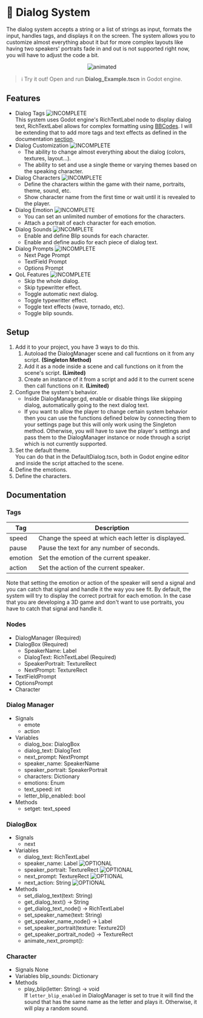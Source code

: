 # 💬 Dialog System
The dialog system accepts a string or a list of strings as input, formats the input, handles tags,
and displays it on the screen. The system allows you to customize almost everything about it but for
more complex layouts like having two speakers' portraits fade in and out is not supported right now,
you will have to adjust the code a bit.

<p align="center">
  <img src="[demo.gif](https://github.com/noufbmdev/Godot-Systems/assets/53019688/65aaa642-633b-4093-8f6b-24bd7729287a)" alt="animated" />
</p>

> ℹ️ Try it out!
> Open and run **Dialog_Example.tscn** in Godot engine.

## Features
- Dialog Tags ![INCOMPLETE](https://img.shields.io/badge/Incomplete-orange)
<br/>This system uses Godot engine's RichTextLabel node to display dialog text, RichTextLabel allows for
complex formatting using [BBCodes](https://docs.godotengine.org/en/stable/tutorials/ui/bbcode_in_richtextlabel.html).
I will be extending that to add more tags and text effects as defined in the documentation [section](#tags).
- Dialog Customization ![INCOMPLETE](https://img.shields.io/badge/Incomplete-orange)
	- The ability to change almost everything about the dialog (colors, textures, layout...).
	- The ability to set and use a single theme or varying themes based on the speaking character.
- Dialog Characters ![INCOMPLETE](https://img.shields.io/badge/Incomplete-orange)
	- Define the characters within the game with their name, portraits, theme, sound, etc.
	- Show character name from the first time or wait until it is revealed to the player.
- Dialog Emotion ![INCOMPLETE](https://img.shields.io/badge/Incomplete-orange)
	- You can set an unlimited number of emotions for the characters.
	- Attach a portrait of each character for each emotion.
- Dialog Sounds ![INCOMPLETE](https://img.shields.io/badge/Incomplete-orange)
	- Enable and define Blip sounds for each character.
	- Enable and define audio for each piece of dialog text.
- Dialog Prompts ![INCOMPLETE](https://img.shields.io/badge/Incomplete-orange)
	- Next Page Prompt
	- TextField Prompt
	- Options Prompt
- QoL Features ![INCOMPLETE](https://img.shields.io/badge/Incomplete-orange)
	- Skip the whole dialog.
	- Skip typewritter effect.
	- Toggle automatic next dialog.
	- Toggle typewritter effect.
	- Toggle text effects (wave, tornado, etc).
	- Toggle blip sounds.

## Setup
1. Add it to your project, you have 3 ways to do this.
	1. Autoload the DialogManager scene and call fucntions on it from any script. **(Singleton Method)**
	2. Add it as a node inside a scene and call functions on it from the scene's script. **(Limited)**
	3. Create an instance of it from a script and add it to the current scene then call functions on it. **(Limited)**
2. Configure the system's behavior.
	- Inside DialogManager.gd, enable or disable things like skipping dialog, automatically going
	to the next dialog text.
	- If you want to allow the player to change certain system behavior then you can use the functions
	defined below by connecting them to your settings page but this will only work using the Singleton method.
	Otherwise, you will have to save the player's settings and pass them to the DialogManager instance or node
	through a script which is not currently supported.
3. Set the default theme.
<br/>You can do that in the DefaultDialog.tscn, both in Godot engine editor and inside the script
attached to the scene.
4. Define the emotions.
5. Define the characters.

## Documentation
### Tags
| Tag     | Description                                         |
|---------|-----------------------------------------------------|
| speed   | Change the speed at which each letter is displayed. |
| pause   | Pause the text for any number of seconds.           |
| emotion | Set the emotion of the current speaker.             |
| action  | Set the action of the current speaker.              |

Note that setting the emotion or action of the speaker will send a signal and you can catch that
signal and handle it the way you see fit. By default, the system will try to display the correct
portrait for each emotion. In the case that you are developing a 3D game and don't want to use
portraits, you have to catch that signal and handle it.

### Nodes
- DialogManager (Required)
- DialogBox (Required)
	- SpeakerName: Label
	- DialogText: RichTextLabel (Required)
	- SpeakerPortrait: TextureRect
	- NextPrompt: TextureRect
- TextFieldPrompt
- OptionsPrompt
- Character

### Dialog Manager
- Signals
	- emote
	- action
- Variables
	- dialog_box: DialogBox
	- dialog_text: DialogText
	- next_prompt: NextPrompt
	- speaker_name: SpeakerName
	- speaker_portrait: SpeakerPortrait
	- characters: Dictionary
	- emotions: Enum
	- text_speed: int
	- letter_blip_enabled: bool
- Methods
	- setget: text_speed

### DialogBox
- Signals
	- next
- Variables
	- dialog_text: RichTextLabel
	- speaker_name: Label
	![OPTIONAL](https://img.shields.io/badge/Optional-purple)
	- speaker_portrait: TextureRect
	![OPTIONAL](https://img.shields.io/badge/Optional-purple)
	- next_prompt: TextureRect
	![OPTIONAL](https://img.shields.io/badge/Optional-purple)
	- next_action: String
	![OPTIONAL](https://img.shields.io/badge/Optional-purple)
- Methods
	- set_dialog_text(text: String)
	- get_dialog_text() -> String
	- get_dialog_text_node() -> RichTextLabel
	- set_speaker_name(text: String)
	- get_speaker_name_node() -> Label
	- set_speaker_portrait(texture: Texture2D)
	- get_speaker_portrait_node() -> TextureRect
	- animate_next_prompt():

### Character
- Signals
	None
- Variables
	blip_sounds: Dictionary
- Methods
	- play_blip(letter: String) -> void
	<br/>If `letter_blip_enabled` in DialogManager is set to true it will find the sound that has
	the same name as the letter and plays it. Otherwise, it will play a random sound.
